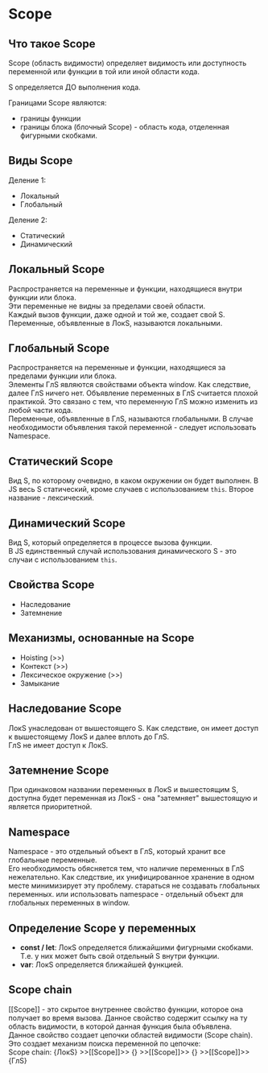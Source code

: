 # Scope

## Что такое Scope

Scope (область видимости) определяет видимость или доступность переменной или функции в той или иной области кода.  

S определяется ДО выполнения кода.

Границами Scope являются:
- границы функции
- границы блока (блочный Scope) - область кода, отделенная фигурными скобками.

## Виды Scope

Деление 1:
- Локальный  
- Глобальный

Деление 2:
- Статический
- Динамический

## Локальный Scope

Распространяется на переменные и функции, находящиеся внутри функции или блока.  
Эти переменные не видны за пределами своей области.  
Каждый вызов функции, даже одной и той же, создает свой S.  
Переменные, объявленные в ЛокS, называются локальными.

## Глобальный Scope

Распространяется на переменные и функции, находящиеся за пределами функции или блока.    
Элементы ГлS являются свойствами объекта window. Как следствие, далее ГлS ничего нет. 
Объявление переменных в ГлS считается плохой практикой. Это связано с тем, что переменную ГлS можно изменить из любой части кода.   
Переменные, объявленные в ГлS, называются глобальными.
В случае необходимости объявления такой переменной - следует использовать Namespace.

## Статический Scope

Вид S, по которому очевидно, в каком окружении он будет выполнен. 
В JS весь S статический, кроме случаев с использованием `this`. 
Второе название - лексический.  

## Динамический Scope

Вид S, который определяется в процессе вызова функции.  
В JS единственный случай использования динамического S - это случаи с использованием `this`.

## Свойства Scope

- Наследование
- Затемнение

## Механизмы, основанные на Scope

- Hoisting (>>)
- Контекст (>>)
- Лексическое окружение (>>)
- Замыкание

## Наследование Scope

ЛокS унаследован от вышестоящего S. Как следствие, он имеет доступ к вышестоящему ЛокS и далее вплоть до ГлS.   
ГлS не имеет доступ к ЛокS.

## Затемнение Scope
 
При одинаковом названии переменных в ЛокS и вышестоящим S, доступна будет переменная из ЛокS - она "затемняет" вышестоящую и является приоритетной. 

## Namespace

Namespace - это отдельный объект в ГлS, который хранит все глобальные переменные.  
Его необходимость обясняется тем, что наличие переменных в ГлS нежелательно. Как следствие, их унифицированное хранение в одном месте минимизирует эту проблему.
стараться не создавать глобальных переменных. или использовать namespace - отдельный объект для глобальных переменных в window.

## Определение Scope у переменных

- __const / let__: ЛокS определяется ближайшими фигурными скобками.  
Т.е. у них может быть свой отдельный S внутри функции.
- __var__: ЛокS определяется ближайшей функцией.

## Scope chain

[[Scope]] - это скрытое внутреннее свойство функции, которое она получает во время вызова. Данное свойство содержит ссылку на ту область видимости, в которой данная функция была объявлена.  
Данное свойство создает цепочки областей видимости (Scope chain). Это создает механизм поиска переменной по цепочке:  
Scope chain: {ЛокS} >>[[Scope]]>> {} >>[[Scope]]>> {} >>[[Scope]]>> {ГлS}